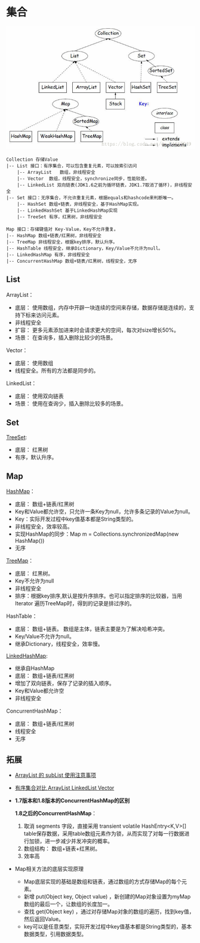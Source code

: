 # 集合

![image](image/collection.png)


```text
Collection 存储Value
|-- List 接口：有序集合，可以包含重复元素，可以按索引访问
    |-- ArrayList   数组，非线程安全
    |-- Vector  数组，线程安全，synchronize同步，性能较差。
    |-- LinkedList 双向链表(JDK1.6之前为循环链表，JDK1.7取消了循环)，非线程安全
|-- Set 接口：无序集合，不允许重复元素，根据equals和hashcode来判断唯一。
    |-- HashSet 数组+链表，非线程安全，基于HashMap实现。
    |-- LinkedHashSet 基于LinkedHashMap实现
    |-- TreeSet 有序，红黑树，非线程安全

Map 接口：存储键值对 Key-Value，Key不允许重复。
|-- HashMap 数组+链表/红黑树，非线程安全
|-- TreeMap 非线程安全，根据key排序，默认升序。
|-- HashTable 线程安全，继承Dictionary，Key/Value不允许为null。
|-- LinkedHashMap 有序，非线程安全
|-- ConcurrentHashMap 数组+链表/红黑树，线程安全，无序

```

## List
ArrayList：
- 底层： 使用数组，内存中开辟一块连续的空间来存储，数据存储是连续的，支持下标来访问元素。
- 非线程安全
- 扩容： 更多元素添加进来时会请求更大的空间，每次对size增长50%。
- 场景： 在查询多，插入删除比较少的场景。

Vector：
- 底层： 使用数组
- 线程安全。所有的方法都是同步的。

LinkedList：
- 底层： 使用双向链表
- 场景： 使用在查询少，插入删除比较多的场景。

## Set
[TreeSet](Set-TreeSet.md):
- 底层： 红黑树
- 有序，默认升序。


## Map

[HashMap](Map-HashMap.md)：
- 底层： 数组+链表/红黑树
- Key和Value都允许空，只允许一条Key为null，允许多条记录的Value为null。
- Key：实际开发过程中key值基本都是String类型的。
- 非线程安全，效率较高。
- 实现HashMap的同步：Map m = Collections.synchronizedMap(new HashMap()) 
- 无序

[TreeMap](Map-TreeMap.md)：
- 底层： 红黑树。
- Key不允许为null
- 非线程安全
- 排序：根据key排序,默认是按升序排序。也可以指定排序的比较器，当用Iterator 遍历TreeMap时，得到的记录是排过序的。

HashTable：
- 底层： 数组+链表。 数组是主体，链表主要是为了解决哈希冲突。
- Key/Value不允许为null。
- 继承Dictionary，线程安全，效率慢。

[LinkedHashMap](Map-LinkedHashMap.md):
- 继承自HashMap
- 底层： 数组+链表/红黑树 
- 增加了双向链表，保存了记录的插入顺序。
- Key和Value都允许空
- 非线程安全

ConcurrentHashMap：
- 底层： 数组+链表/红黑树
- 线程安全
- 无序

 
## 拓展
- [ArrayList 的 subList 使用注意事项](List-ArrayList.md#1-arraylist中的sublist)
 
- [有序集合对比 ArrayList LinkedList Vector](List-ArrayList.md#2-对比-arraylist和linkedlist-vector)

- **1.7版本和1.8版本的ConcurrentHashMap的区别**

  **1.8之后的ConcurrentHashMap**： 
  1. 取消 segments 字段，直接采用 transient volatile HashEntry<K,V>[] table保存数据，采用table数组元素作为锁，从而实现了对每一行数据进行加锁，进一步减少并发冲突的概率。
  2. 数组结构： 数组+链表+红黑树。
  3. 效率高
  
- Map相关方法的底层实现原理
  - Map底层实现的基础是数组和链表，通过数组的方式存储Map的每个元素。
  - 新增 put(Object key, Object value) ，新创建的Map对象设置为myMap数组的最后一个，让数组的长度加一。
  - 查找 get(Object key) ，通过对存储Map对象的数组的遍历，找到key值，然后返回Value。
  - key可以是任意类型，实际开发过程中key值基本都是String类型的，基本数据类型，引用数据类型。
